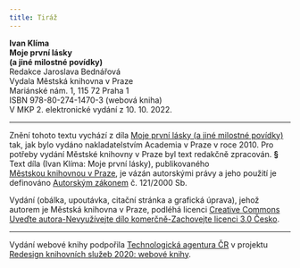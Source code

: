 ```yaml
---
title: Tiráž
---
```


**Ivan Klíma    
Moje první lásky**  
**(a jiné milostné povídky)**  
Redakce Jaroslava Bednářová  
Vydala Městská knihovna v Praze  
Mariánské nám. 1, 115 72 Praha 1  
ISBN 978-80-274-1470-3 (webová kniha)  
V MKP 2. elektronické vydání z 10. 10. 2022.

***

Znění tohoto textu vychází z díla [Moje první lásky (a jiné milostné povídky)](https://search.mlp.cz/cz/titul/moje-prvni-lasky-a-jine-milostne-povidky/3451911/#book-content) tak, jak bylo vydáno nakladatelstvím Academia v Praze v roce 2010. Pro potřeby vydání Městské knihovny v Praze byl text redakčně zpracován.
**§**
Text díla (Ivan Klíma: Moje první lásky), publikovaného [Městskou knihovnou v Praze](https://www.mlp.cz/cz/), je vázán autorskými právy a jeho použití je definováno [Autorským zákonem](https://www.mkcr.cz/predpisy-zakonu-709.html) č. 121/2000 Sb.

Vydání (obálka, upoutávka, citační stránka a grafická úprava), jehož autorem je Městská knihovna v Praze, podléhá licenci [Creative Commons Uveďte autora-Nevyužívejte dílo komerčně-Zachovejte licenci 3.0 Česko](https://creativecommons.org/licenses/by-nc-sa/3.0/cz/).


***

Vydání webové knihy podpořila [Technologická agentura ČR](https://www.tacr.cz/) v projektu [Redesign knihovních služeb 2020: webové knihy](https://starfos.tacr.cz/cs/project/TL04000391).
